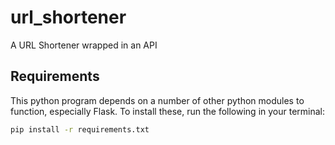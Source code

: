 # url_shortener
A URL Shortener wrapped in an API

## Requirements
This python program depends on a number of other python modules to function, especially Flask. To install these, run the following in your terminal:
```bash
pip install -r requirements.txt
```